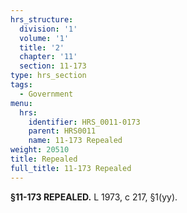 ```yaml
---
hrs_structure:
  division: '1'
  volume: '1'
  title: '2'
  chapter: '11'
  section: 11-173
type: hrs_section
tags:
  - Government
menu:
  hrs:
    identifier: HRS_0011-0173
    parent: HRS0011
    name: 11-173 Repealed
weight: 20510
title: Repealed
full_title: 11-173 Repealed
---
```

**§11-173 REPEALED.** L 1973, c 217, §1(yy).